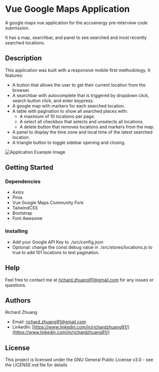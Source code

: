 # Vue Google Maps Application

A google maps vue application for the accuenergy pre-interview code submission. 

It has a map, searchbar, and panel to see searched and most recently searched locations.

## Description

This application was built with a responsive mobile first methodology. 
It features: 
* A button that allows the user to get their current location from the browser.
* A searchbar with autocomplete that is triggered by dropdown click, search button click, and enter keypress.
* A google map with markers for each searched location.
* A table with pagination to show all searched places with:
    * A maximum of 10 locations per page.
    * A select all checkbox that selects and unselects all locations.
    * A delete button that removes locations and markers from the map.
* A panel to display the time zone and local time of the latest searched location.
* A triangle button to toggle sidebar opening and closing.

![Application Example Image](https://github.com/RichardrZh/vue-googlemaps/blob/main/application_example.png?raw=true)

## Getting Started

### Dependencies

* Axios
* Pinia
* Vue Google Maps Community Fork
* TailwindCSS
* Bootstrap
* Font Awesome

### Installing

* Add your Google API Key to ./src/config.json
* Optional: change the const debug value in ./src/stores/locations.js to true to add 101 locations to test pagination.

<!-- ### Executing program

* How to run the program
* Step-by-step bullets
```
code blocks for commands
``` -->

## Help

Feel free to contact me at richard.zhuang91@gmail.com for any issues or questions.
<!-- ```
command to run if program contains helper info
``` -->

## Authors

Richard Zhuang
* Email: richard.zhuang91@gmail.com
* LinkedIn: [https://www.linkedin.com/in/richardzhuang91/](https://www.linkedin.com/in/richardzhuang91/)

<!-- ## Version History

* 0.2
    * Various bug fixes and optimizations
    * See [commit change]() or See [release history]()
* 0.1
    * Initial Release -->

## License

This project is licensed under the GNU General Public License v3.0 - see the LICENSE.md file for details

<!-- ## Acknowledgments -->
